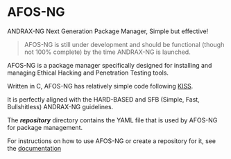 # AFOS-NG
ANDRAX-NG Next Generation Package Manager, Simple but effective!

> AFOS-NG is still under development and should be functional (though not 100% complete) by the time ANDRAX-NG is launched.

AFOS-NG is a package manager specifically designed for installing and managing Ethical Hacking and Penetration Testing tools.

Written in C, AFOS-NG has relatively simple code following [KISS](https://en.wikipedia.org/wiki/KISS_principle).

It is perfectly aligned with the HARD-BASED and SFB (Simple, Fast, Bullshitless) ANDRAX-NG guidelines.

The ***repository*** directory contains the YAML file that is used by AFOS-NG for package management.

For instructions on how to use AFOS-NG or create a repository for it, see the [documentation](https://snakesecurity.org/andrax-documentation/andrax-afos-ng/)
